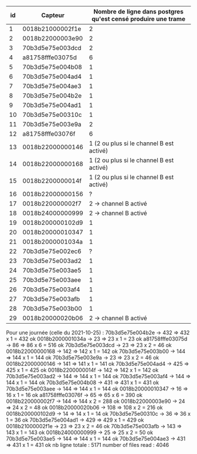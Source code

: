  |id  | Capteur            | Nombre de ligne dans postgres qu'est censé produire une trame |
 |----|--------------------|---------------------------------------------------------------|
 | 1  | 0018b21000002f1e   |                               2                               |                           
 | 2  | 0018b22000003e90   |                               2                               |                           
 | 3  | 70b3d5e75e003dcd   |                               2                               |                           
 | 4  | a81758fffe03075d   |                               6                               |                           
 | 5  | 70b3d5e75e004b08   |                               1                               | 
 | 6  | 70b3d5e75e004ad4   |                               1                               |
 | 7  | 70b3d5e75e004ae3   |                               1                               |
 | 8  | 70b3d5e75e004b2e   |                               1                               |
 | 9  | 70b3d5e75e004ad1   |                               1                               |
 | 10 | 70b3d5e75e00310c   |                               1                               |
 | 11 | 70b3d5e75e003e9a   |                               2                               |
 | 12 | a81758fffe03076f   |                               6                               |
 | 13 | 0018b22000000146   |                       1 (2 ou plus si le channel B est activé)|
 | 14 | 0018b22000000168   |                       1 (2 ou plus si le channel B est activé)|
 | 15 | 0018b2200000014f   |                       1 (2 ou plus si le channel B est activé)|
 | 16 | 0018b22000000156   |                               ?                               |
 | 17 | 0018b220000002f7   |                       2 -> channel B activé                   |
 | 18 | 0018b24000000999   |                       2 -> channel B activé                   |
 | 19 | 0018b200000102d9   |                               1                               |
 | 20 | 0018b20000010347   |                               1                               |
 | 21 | 0018b2000001034a   |                               1                               |
 | 22 | 70b3d5e75e002ec6   |                               ?                               |
 | 23 | 70b3d5e75e003ad2   |                               1                               |
 | 24 | 70b3d5e75e003ae5   |                               1                               | 
 | 25 | 70b3d5e75e003aee   |                               1                               |
 | 26 | 70b3d5e75e003af4   |                               1                               |
 | 27 | 70b3d5e75e003afb   |                               1                               |
 | 28 | 70b3d5e75e003b00   |                               1                               |
 | 29 | 0018b20000020b06   |                       2 -> channel B activé                   |


Pour une journée (celle du 2021-10-25) : 
70b3d5e75e004b2e -> 432 => 432 x 1  = 432   ok
0018b2000001034a -> 23 => 23 x 1  = 23      ok
a81758fffe03075d -> 86 => 86 x 6 = 516      ok
70b3d5e75e003dcd -> 23 => 23 x 2 = 46       ok
0018b22000000168 -> 142 => 142 x 1 = 142    ok
70b3d5e75e003b00 -> 144 => 144 x 1 = 144    ok
70b3d5e75e003e9a -> 23 => 23 x 2 = 46       ok
0018b22000000146 -> 141 => 141 x 1 = 141    ok
70b3d5e75e004ad4 -> 425 => 425 x 1 = 425    ok
0018b2200000014f -> 142 => 142 x 1 = 142    ok
70b3d5e75e003ad2 -> 144 => 144 x 1 = 144    ok
70b3d5e75e003af4 -> 144 => 144 x 1 = 144    ok
70b3d5e75e004b08 -> 431 => 431 x 1 = 431    ok
70b3d5e75e003aee -> 144 => 144 x 1 = 144    ok
0018b20000010347 -> 16 => 16 x 1 = 16       ok
a81758fffe03076f -> 65 => 65 x 6 = 390      ok
0018b220000002f7 -> 144 => 144 x 2 = 288    ok
0018b22000003e90 -> 24 => 24 x 2 = 48       ok
0018b20000020b06 -> 108 => 108 x 2 = 216    ok
0018b200000102d9 -> 14 => 14 x 1 = 14       ok
70b3d5e75e00310c -> 36 => 36 x 1 = 36       ok
70b3d5e75e004ad1 -> 429 => 429 x 1 = 429    ok
0018b21000002f1e -> 23 => 23 x 2 = 46       ok
70b3d5e75e003afb -> 143 => 143 x 1 = 143    ok
0018b24000000999 -> 25 => 25 x 2 = 50       ok
70b3d5e75e003ae5 -> 144 => 144 x 1 = 144    ok
70b3d5e75e004ae3 -> 431 => 431 x 1 = 431    ok
nb ligne totale : 5171
number of files read : 4046